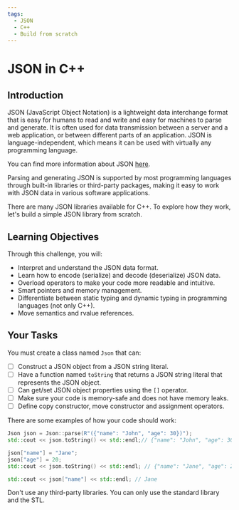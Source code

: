 ```yaml
---
tags:
  - JSON
  - C++
  - Build from scratch
---
```


# JSON in C++

## Introduction

JSON (JavaScript Object Notation) is a lightweight data interchange format that is easy for humans to read and write and easy for machines to parse and generate. It is often used for data transmission between a server and a web application, or between different parts of an application. JSON is language-independent, which means it can be used with virtually any programming language.

You can find more information about JSON [here](https://www.json.org/json-en.html).

Parsing and generating JSON is supported by most programming languages through built-in libraries or third-party packages, making it easy to work with JSON data in various software applications.

There are many JSON libraries available for C++. To explore how they work, let's build a simple JSON library from scratch.

## Learning Objectives

Through this challenge, you will:

- Interpret and understand the JSON data format.
- Learn how to encode (serialize) and decode (deserialize) JSON data.
- Overload operators to make your code more readable and intuitive.
- Smart pointers and memory management.
- Differentiate between static typing and dynamic typing in programming languages (not only C++).
- Move semantics and rvalue references.

## Your Tasks

You must create a class named `Json` that can:

- [ ] Construct a JSON object from a JSON string literal.
- [ ] Have a function named `toString` that returns a JSON string literal that represents the JSON object.
- [ ] Can get/set JSON object properties using the `[]` operator.
- [ ] Make sure your code is memory-safe and does not have memory leaks.
- [ ] Define copy constructor, move constructor and assignment operators.

There are some examples of how your code should work:

```cpp
Json json = Json::parse(R"({"name": "John", "age": 30})");
std::cout << json.toString() << std::endl;// {"name": "John", "age": 30}

json["name"] = "Jane";
json["age"] = 20;
std::cout << json.toString() << std::endl; // {"name": "Jane", "age": 20}

std::cout << json["name"] << std::endl; // Jane
```

Don't use any third-party libraries. You can only use the standard library and the STL.
